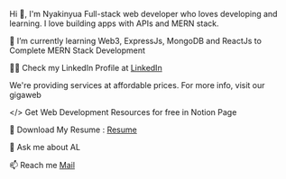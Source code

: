 Hi 👋, I'm Nyakinyua
Full-stack web developer who loves developing and learning.
I love building apps with APIs and MERN stack.




🌱 I’m currently learning Web3, ExpressJs, MongoDB and ReactJs to Complete MERN Stack Development

👨‍💻 Check my LinkedIn Profile at [LinkedIn](#https://www.linkedin.com/in/joyce-nyakinyua-wanjiru/)

We're providing services at affordable prices. For more info, visit our gigaweb

</> Get Web Development Resources for free in Notion Page


🌈 Download My Resume : [Resume](#https://docs.google.com/document/d/1A9wIoEa56WFZYq3bPtktwAMYwzzYuY-0IxLqBhOxvKU/edit)

💬 Ask me about AL

📫 Reach me [Mail](#jnyakinyua.12@gmail.com)








<!---
Nyakinyua/Nyakinyua is a ✨ special ✨ repository because its `README.md` (this file) appears on your GitHub profile.
You can click the Preview link to take a look at your changes.
--->
